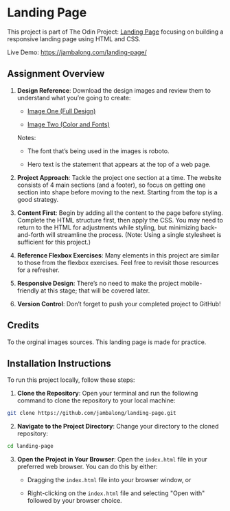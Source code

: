 # Landing Page

This project is part of The Odin Project: [Landing Page](https://www.theodinproject.com/lessons/foundations-landing-page) focusing on building a responsive landing page using HTML and CSS.

Live Demo: https://jambalong.com/landing-page/

## Assignment Overview

1. **Design Reference**: Download the design images and review them to understand what you’re going to create:

    - [Image One (Full Design)](https://cdn.statically.io/gh/TheOdinProject/curriculum/81a5d553f4073e593d23a6ab00d50eef8620796d/foundations/html_css/project/imgs/01.png)

    - [Image Two (Color and Fonts)](https://cdn.statically.io/gh/TheOdinProject/curriculum/81a5d553f4073e593d23a6ab00d50eef8620796d/foundations/html_css/project/imgs/02.png)

    Notes:

    - The font that’s being used in the images is roboto.

    - Hero text is the statement that appears at the top of a web page.

2. **Project Approach**: Tackle the project one section at a time. The website consists of 4 main sections (and a footer), so focus on getting one section into shape before moving to the next. Starting from the top is a good strategy.

3. **Content First**: Begin by adding all the content to the page before styling. Complete the HTML structure first, then apply the CSS. You may need to return to the HTML for adjustments while styling, but minimizing back-and-forth will streamline the process. (Note: Using a single stylesheet is sufficient for this project.)

4. **Reference Flexbox Exercises**: Many elements in this project are similar to those from the flexbox exercises. Feel free to revisit those resources for a refresher.

5. **Responsive Design**: There’s no need to make the project mobile-friendly at this stage; that will be covered later.

6. **Version Control**: Don’t forget to push your completed project to GitHub!


## Credits

To the orginal images sources. This landing page is made for practice.

## Installation Instructions

To run this project locally, follow these steps:

1. **Clone the Repository**: Open your terminal and run the following command to clone the repository to your local machine:

```bash
git clone https://github.com/jambalong/landing-page.git
```

2. **Navigate to the Project Directory**: Change your directory to the cloned repository:

```bash
cd landing-page
```

3. **Open the Project in Your Browser**: Open the `index.html` file in your preferred web browser. You can do this by either:

    - Dragging the `index.html` file into your browser window, or

    - Right-clicking on the `index.html` file and selecting "Open with" followed by your browser choice.
